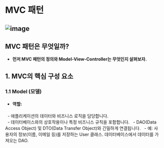# MVC 패턴 
![image](https://github.com/user-attachments/assets/f5889b1a-7e33-4ab7-8b14-0f7d5d72d2c0)
---

## MVC 패턴은 무엇일까?
 - **먼저 MVC 패턴의 정의와 Model-View-Controller는 무엇인지 살펴보자.**

## 1. MVC의 핵심 구성 요소
### 1.1 Model (모델)
- #### 역할:
&nbsp; - 애플리케이션의 데이터와 비즈니스 로직을 담당합니다. <br>
&nbsp; - 데이터베이스와의 상호작용이나 특정 비즈니스 규칙을 포함합니다.
&nbsp; - DAO(Data Access Object) 및 DTO(Data Transfer Object)와 긴밀하게 연결됩니다.
&nbsp; - 예: 사용자의 정보(이름, 이메일 등)를 저장하는 User 클래스. 데이터베이스에서 데이터를 가져오는 DAO.
